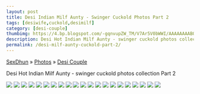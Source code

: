 ```yaml
---
layout: post
title: Desi Indian Milf Aunty - Swinger Cuckold Photos Part 2
tags: [desiwife,cuckold,desimilf]
category: [desi-couple]
thumbimg: https://4.bp.blogspot.com/-gqnvupZW_TM/V7Ar5V0bWWI/AAAAAAAABQc/MclGyTgHobspZ6eIaY_Ue3nHdtdwEa9FACLcB/s200/desi%2Bindian%2Bmilf%2Baunty%2B%252821%2529.jpg
description: Desi Hot Indian Milf Aunty - swinger cuckold photos collection - part two. 
permalink: /desi-milf-aunty-cuckold-part-2/
---
```


<div class="breadcrumb">
<span itemscope='itemscope' itemtype='http://data-vocabulary.org/Breadcrumb'><a href="/" itemprop="url"><span title="SexDhun" itemprop='title'>SexDhun</span></a></span>
<span itemscope='itemscope' itemtype='http://data-vocabulary.org/Breadcrumb'>&#187; <a href="/photos/" itemprop="url"><span title="Photos" itemprop='title'>Photos</span></a></span>
<span itemscope='itemscope' itemtype='http://data-vocabulary.org/Breadcrumb'>&#187; <a href="/photos/desi-couple/" itemprop="url"><span title="Desi Couple" itemprop='title'>Desi Couple</span></a></span>
</div>

Desi Hot Indian Milf Aunty - swinger cuckold photos collection Part 2

<img class="img-responsive" src="https://2.bp.blogspot.com/-oVwSyCn45KM/V7Ar1jta3GI/AAAAAAAABPo/zi4D4q4A4nIVzSkQggi7VrPSf7DALWzHQCLcB/s1600/desi%2Bindian%2Bmilf%2Baunty%2B%25281%2529.jpg"/>
<img class="img-responsive" src="https://4.bp.blogspot.com/-MMXwiF6pW0Y/V7Ar40d-WaI/AAAAAAAABQU/wUIkuvGs7_sNZpKTH9Hggl4y1e3phCnCwCLcB/s1600/desi%2Bindian%2Bmilf%2Baunty%2B%25282%2529.jpg"/>
<img class="img-responsive" src="https://2.bp.blogspot.com/-4OBSYwVB51g/V7Ar6DJOBUI/AAAAAAAABQg/0nVWphie6E4cxnwM24LHOT_3cnEwPQdmwCLcB/s1600/desi%2Bindian%2Bmilf%2Baunty%2B%25283%2529.jpg"/>
<img class="img-responsive" src="https://2.bp.blogspot.com/-O3KeXCXUFP0/V7Ar6ban6eI/AAAAAAAABQk/4VsZyebwZWUaAOw6qHg1PGZjyht6i61hgCLcB/s1600/desi%2Bindian%2Bmilf%2Baunty%2B%25284%2529.jpg"/>
<img class="img-responsive" src="https://2.bp.blogspot.com/-lMrawxXZti0/V7Ar6VIo87I/AAAAAAAABQo/g8py-8D6zVgUVUodp4gSE4Hb3zHMpIhzgCLcB/s1600/desi%2Bindian%2Bmilf%2Baunty%2B%25285%2529.jpg"/>
<img class="img-responsive" src="https://1.bp.blogspot.com/-NQJuvkWrHvo/V7Ar6_lAkyI/AAAAAAAABQs/BlqAfIIbjps97-N1LeUsfdCLJHc9QQrbgCLcB/s1600/desi%2Bindian%2Bmilf%2Baunty%2B%25286%2529.jpg"/>
<img class="img-responsive" src="https://3.bp.blogspot.com/-w7f771yOyMs/V7Ar7aLsgzI/AAAAAAAABQw/TchER4XbKeIVJ1bjfP0SHv4IN4XJ-qNgwCLcB/s1600/desi%2Bindian%2Bmilf%2Baunty%2B%25287%2529.jpg"/>
<img class="img-responsive" src="https://4.bp.blogspot.com/-nUf8ZDEJJ6U/V7Ar7S5_eJI/AAAAAAAABQ0/vnE6LrX3iukX2zpUZIF5N3u96MGp7guPwCLcB/s1600/desi%2Bindian%2Bmilf%2Baunty%2B%25288%2529.jpg"/>
<img class="img-responsive" src="https://3.bp.blogspot.com/-U1KcDT4eNTM/V7Ar7-jyn1I/AAAAAAAABQ4/oJsSGOju6lIhsn9MRbHx9JaIKXZwjUJhwCLcB/s1600/desi%2Bindian%2Bmilf%2Baunty%2B%25289%2529.jpg"/>
<img class="img-responsive" src="https://2.bp.blogspot.com/-UpKqKZIj9OM/V7Ar1z4dDlI/AAAAAAAABPw/rNpKS7ocghcbbS8o_83WaCe32AiJ3bbugCLcB/s1600/desi%2Bindian%2Bmilf%2Baunty%2B%252810%2529.jpg"/>
<img class="img-responsive" src="https://1.bp.blogspot.com/-NUzR5bPtlkE/V7Ar16uKPgI/AAAAAAAABPs/YiIcd1ucFokz3ZEotD5L_3eEqdc83Q3sQCLcB/s1600/desi%2Bindian%2Bmilf%2Baunty%2B%252811%2529.jpg"/>
<img class="img-responsive" src="https://1.bp.blogspot.com/-YT7MTMSfRko/V7Ar2bmVklI/AAAAAAAABP0/HiChs5M6ajgSbpwdWTZ-8xALPjwJdHjYgCLcB/s1600/desi%2Bindian%2Bmilf%2Baunty%2B%252812%2529.jpg"/>
<img class="img-responsive" src="https://1.bp.blogspot.com/-U0DXG2qNw7w/V7Ar2yS5w_I/AAAAAAAABP4/7lxTY6MkkE8l6ERAnW0BRkjFCjIWF_ZYQCLcB/s1600/desi%2Bindian%2Bmilf%2Baunty%2B%252813%2529.jpg"/>
<img class="img-responsive" src="https://2.bp.blogspot.com/-yOjE02JToYw/V7Ar28iupLI/AAAAAAAABP8/4Id3XyQJvW8k4V7hIqagppZt02I4Hs7DACLcB/s1600/desi%2Bindian%2Bmilf%2Baunty%2B%252814%2529.jpg"/>
<img class="img-responsive" src="https://1.bp.blogspot.com/-NGnHJ6_3FBQ/V7Ar3SHtx-I/AAAAAAAABQA/tCgDL_fQ_JQvRRJx9AOdvCxonEdyPvjVgCLcB/s1600/desi%2Bindian%2Bmilf%2Baunty%2B%252815%2529.jpg"/>
<img class="img-responsive" src="https://4.bp.blogspot.com/-vUWP5mVQrLk/V7Ar3uxO2JI/AAAAAAAABQE/owr1_7UXzho0NQLCTF0EWH3lSmx6pXjAgCLcB/s1600/desi%2Bindian%2Bmilf%2Baunty%2B%252816%2529.jpg"/>
<img class="img-responsive" src="https://1.bp.blogspot.com/-NXKjBNo32Vg/V7Ar33T9sEI/AAAAAAAABQI/aLTf2CiFqMA2uyFNCB-SD-hnqVGj-zVVACLcB/s1600/desi%2Bindian%2Bmilf%2Baunty%2B%252817%2529.jpg"/>
<img class="img-responsive" src="https://1.bp.blogspot.com/-pVTsIuKggn8/V7Ar4RWl6MI/AAAAAAAABQM/T7-j1Mrgu8osMnxGQDa8w4OkQVOWgAnawCLcB/s1600/desi%2Bindian%2Bmilf%2Baunty%2B%252818%2529.jpg"/>
<img class="img-responsive" src="https://1.bp.blogspot.com/-LqX-52Ne8dw/V7Ar4Ushi6I/AAAAAAAABQQ/gUyx_5p1xOkHLSHd1qVziQHtowLLYYO4wCLcB/s1600/desi%2Bindian%2Bmilf%2Baunty%2B%252819%2529.jpg"/>
<img class="img-responsive" src="https://3.bp.blogspot.com/-FMH5G_Q4srY/V7Ar5ErEFmI/AAAAAAAABQY/vAFYbxYRV8UeeDCtCgRrrIA1dbaGjyXrgCLcB/s1600/desi%2Bindian%2Bmilf%2Baunty%2B%252820%2529.jpg"/>
<img class="img-responsive" src="https://4.bp.blogspot.com/-gqnvupZW_TM/V7Ar5V0bWWI/AAAAAAAABQc/MclGyTgHobspZ6eIaY_Ue3nHdtdwEa9FACLcB/s1600/desi%2Bindian%2Bmilf%2Baunty%2B%252821%2529.jpg"/>
